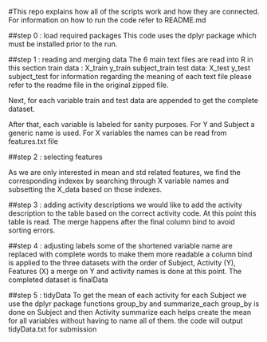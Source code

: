 
#This repo explains how all of the scripts work and how they are connected. For information on how to run the code refer to README.md

##step 0 : load required packages
This code uses the dplyr package which must be installed prior to the run.

##step 1 : reading and merging data
The 6 main text files are read into R in this section
train data : X_train y_train subject_train
test data: X_test y_test subject_test
for information regarding the meaning of each text file please refer to the readme file in the original zipped file.

Next, for each variable train and test data are appended to get the complete dataset.

After that, each variable is labeled for sanity purposes. For Y and Subject a generic name is used.
For X variables the names can be read from features.txt file


##step 2 : selecting features

As we are only interested in mean and std related features, we find the corresponding indexex by searching through X variable names and subsetting the X_data based on those indexes.

##step 3 : adding activity descriptions
we would like to add the activity description to the table based on the correct activity code. At this point this table is read. The merge happens after the final column bind to avoid sorting errors.

##step 4 : adjusting labels
some of the shortened variable name are replaced with complete words to make them more readable
a column bind is applied to the three datasets with the order of Subject, Activity (Y), Features (X)
a merge on Y and activity names is done at this point. The completed dataset is finalData

##step 5 : tidyData
To get the mean of each activity for each Subject we use the dplyr package functions group_by and summarize_each
group_by is done on Subject and then Activity
summarize each helps create the mean for all variables without having to name all of them.
the code will output tidyData.txt for submission




